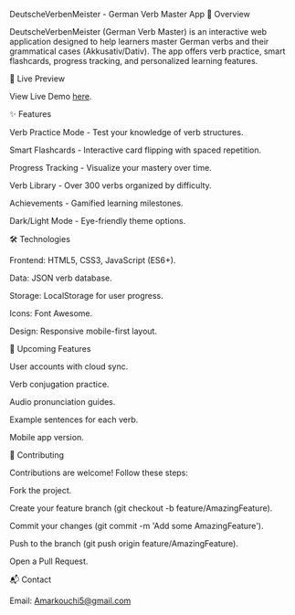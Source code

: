DeutscheVerbenMeister - German Verb Master App
📖 Overview

DeutscheVerbenMeister (German Verb Master) is an interactive web application designed to help learners master German verbs and their grammatical cases (Akkusativ/Dativ). The app offers verb practice, smart flashcards, progress tracking, and personalized learning features.

🚀 Live Preview

View Live Demo [here](https://amarko-med.github.io/DeutscheVerbenMeister-/).

✨ Features

Verb Practice Mode - Test your knowledge of verb structures.

Smart Flashcards - Interactive card flipping with spaced repetition.

Progress Tracking - Visualize your mastery over time.

Verb Library - Over 300 verbs organized by difficulty.

Achievements - Gamified learning milestones.

Dark/Light Mode - Eye-friendly theme options.

🛠️ Technologies

Frontend: HTML5, CSS3, JavaScript (ES6+).

Data: JSON verb database.

Storage: LocalStorage for user progress.

Icons: Font Awesome.

Design: Responsive mobile-first layout.


🌟 Upcoming Features

User accounts with cloud sync.

Verb conjugation practice.

Audio pronunciation guides.

Example sentences for each verb.

Mobile app version.

🤝 Contributing

Contributions are welcome! Follow these steps:

Fork the project.

Create your feature branch (git checkout -b feature/AmazingFeature).

Commit your changes (git commit -m 'Add some AmazingFeature').

Push to the branch (git push origin feature/AmazingFeature).

Open a Pull Request.


📬 Contact

Email: Amarkouchi5@gmail.com
